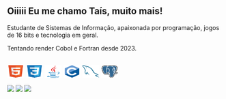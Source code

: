 <div>
  <h2 alinhar="esquerda">Oiiiii Eu me chamo Taís, muito mais! </h2 >
  <p alinhar="esquerda">Estudante de Sistemas de Informação, apaixonada por programação, jogos de 16 bits e tecnologia em geral. </a>
  </a><br>
  <p alinhar="esquerda">Tentando render Cobol e Fortran desde 2023.</h2 >
</div>


<div align="left" align="top"><br>
  <img align="center" alt="HTML" height="30" width="40" src="https://raw.githubusercontent.com/devicons/devicon/master/icons/html5/html5-original.svg">
  <img align="center" alt="CSS" height="30" width="40" src="https://raw.githubusercontent.com/devicons/devicon/master/icons/css3/css3-original.svg">
  <img align="center" alt="JAVA" height="30" width="40" src="https://raw.githubusercontent.com/devicons/devicon/master/icons/java/java-original.svg">
  <img align="center" alt="C" height="30" width="40" src="https://raw.githubusercontent.com/devicons/devicon/master/icons/c/c-original.svg">
  <img align="center" alt="MYSQL" height="30" width="40" src="https://raw.githubusercontent.com/devicons/devicon/master/icons/mysql/mysql-original.svg">
  <img align="center" alt="POSTGRESQL" height="30" width="40" src="https://raw.githubusercontent.com/devicons/devicon/master/icons/postgresql/postgresql-original.svg">
 </div ><br>

<div align="left"> 
  <a href="https://www.linkedin.com/in/ta%C3%ADs-andrade-ramos-89a125234/" target="_blank"><img src="https://img.shields.io/badge/-LinkedIn-%230077B5?style = for-the-badge&logo = linkedin&logoColor=white" target="_blank"></a> 
  <a href="mailto: taisramos808@gmail.com"><img src="https://img.shields.io/badge/-Gmail-%23333?style = for-the-badge&logo = gmail&logoColor=white" target="_blank"></a>
  <a href="https://www.instagram.com/taisramos_0w0/" target="_blank"><img src="https://img.shields.io/badge/-Instagram-%23E4405F?style = for-the-badge&logo = instagram&logoColor=white" target="_blank"></a>
</div >

